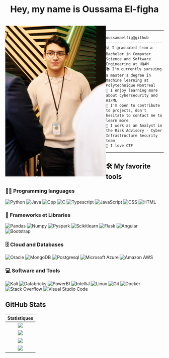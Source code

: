 <h1 align="center">Hey, my name is Oussama El-figha</h1>

<br/>

<img align="left" src="https://github.com/oussamaelfig/oussamaelfig/blob/main/Cocktail_pic.jpg" width="320" />
<hr>

```
oussamaelfig@github
-------------------------
💻 I graduated from a Bachelor in Computer Science and Software Engineering at UQÀM
📚 I'm currently pursuing a master's degree in Machine learning at Polytechnique Montreal
📝 I enjoy learning more about cybersecurity and AI/ML
🔭 I'm open to contribute to projects, don't hesitate to contact me to learn more
🌟 I work as an Analyst in the Risk Advisory - Cyber Infrastructure Security team
🚩 I love CTF
```

<hr>

## 🛠️ My favorite tools

### 👨‍💻 Programming languages

<p>
    <img alt="Python" src="https://img.shields.io/badge/Python%20-%2314354C.svg?logo=python&logoColor=white">
    <img alt="Java" src="https://img.shields.io/badge/Java-%23007396.svg?logo=java&logoColor=white">
    <img alt="Cpp" src="https://img.shields.io/badge/-%23659BD3.svg?logo=cplusplus&logoColor=white">
    <img alt="C" src="https://img.shields.io/badge/%20-%23659BD3.svg?logo=c&logoColor=white">
    <img alt="Typescript" src="https://img.shields.io/badge/Typescript%20-%232F74C0.svg?logo=typescript&logoColor=white">
    <img alt="JavaScript" src="https://img.shields.io/badge/JavaScript%20-%23F7DF1E.svg?logo=javascript&logoColor=black">
    <img alt="CSS" src="https://img.shields.io/badge/CSS%20-%231572B6.svg?logo=css3&logoColor=white">
    <img alt="HTML" src="https://img.shields.io/badge/HTML%20-%23E34F26.svg?logo=html5&logoColor=white">

### 🧰 Frameworks et Libraries

<p>
    <img alt="Pandas" src="https://img.shields.io/badge/Pandas-2C2D72?logo=pandas&logoColor=white">
    <img alt="Numpy" src="https://img.shields.io/badge/Numpy-777BB4?&logo=numpy&logoColor=white">
    <img alt="Pyspark" src="https://img.shields.io/badge/Apache_Spark-FFFFFF?&logo=apachespark&logoColor=#E35A16">
    <img alt="Scikitlearn" src="https://img.shields.io/badge/scikit_learn-F7931E?&logo=scikit-learn&logoColor=white">
    <img alt="Flask" src="https://img.shields.io/badge/Flask%20-%23000000.svg?logo=flask&logoColor=white">
    <img alt="Angular" src="https://img.shields.io/badge/Angular-DD0031?logo=angular&logoColor=white">
    <img alt="Bootstrap" src="https://img.shields.io/badge/Bootstrap-563D7C?logo=bootstrap&logoColor=white">

</p>

### 🗄️ Cloud and Databases

<p>
    <img alt="Oracle" src="https://img.shields.io/badge/Oracle-F80000?&logo=Oracle&logoColor=white)">
    <img alt="MongoDB" src="https://img.shields.io/badge/MongoDB-4EA94B?&logo=mongodb&logoColor=white">
    <img alt="Postgresql" src ="https://img.shields.io/badge/PostgreSQL-316192?&logo=postgresql&logoColor=white">
    <img alt="Microsoft Azure" src ="https://img.shields.io/badge/Microsoft_Azure-0089D6?logo=microsoft-azure&logoColor=white">
    <img alt="Amazon AWS" src ="https://img.shields.io/badge/Amazon_AWS-FF9900?&logo=amazonaws&logoColor=white">
</p>

### 💻 Software and Tools

<p>
    <img alt="Kali" src="https://img.shields.io/badge/Kali_Linux-557C94?&logo=kali-linux&logoColor=white">
    <img alt="Databricks" src="https://img.shields.io/badge/Databricks-FF3621?&logo=Databricks&logoColor=white">
    <img alt="PowerBI" src="https://img.shields.io/badge/PowerBI-F2C811?&logo=Power%20BI&logoColor=white">
    <img alt="IntelliJ" src="https://img.shields.io/badge/IntelliJ%20-%23000000.svg?logo=intellijidea&logoColor=white">
    <img alt="Linux" src="https://img.shields.io/badge/Linux-FCC624.svg?logo=linux&logoColor=white">
    <img alt="Git" src="https://img.shields.io/badge/Git%20-%23F05033.svg?logo=git&logoColor=white">
    <img alt="Docker" src="https://img.shields.io/badge/Docker%20-%232496ED.svg?logo=Docker&logoColor=white">
    <img alt="Stack Overflow" src="https://img.shields.io/badge/-Stack%20Overflow-FE7A16?logo=stack-overflow&logoColor=white">
    <img alt="Visual Studio Code" src="https://img.shields.io/badge/Visual%20Studio%20Code-0078d7.svg?logo=visual-studio-code&logoColor=white">
</p>

## GitHub Stats

|                                                                     Statistiques                                                                     |
|:------------------------------------------------------------------------------------------------------------------------------------------------------:|
| ![](https://activity-graph.herokuapp.com/graph?username=oussamaelfig&theme=react-dark&hide_border=true&area=true) |
| ![](https://github-readme-stats.vercel.app/api?username=oussamaelfig&show_icons=true&theme=algolia)              |
| ![](https://github-readme-streak-stats.herokuapp.com/?user=oussamaelfig&theme=algolia)                    |
| ![](https://github-readme-stats.vercel.app/api/top-langs/?username=oussamaelfig&langs_count=8&theme=algolia&layout=compact&custom_title=Langages%20que%20j%27utilise) |
